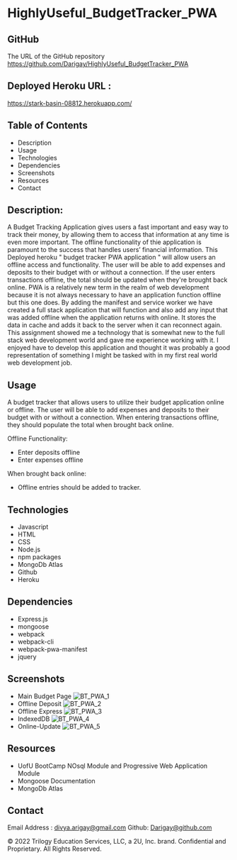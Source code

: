 # HighlyUseful_BudgetTracker_PWA

## GitHub 
The URL of the GitHub repository
https://github.com/Darigay/HighlyUseful_BudgetTracker_PWA

## Deployed Heroku URL :
https://stark-basin-08812.herokuapp.com/

## Table of Contents
- Description
- Usage
- Technologies
- Dependencies
- Screenshots
- Resources
- Contact

## Description:
A Budget Tracking Application gives users a fast important and easy way to track their money, by allowing them to access that information at any time is even more important. The offline functionality of thie application is paramount to the success that handles users’ financial information.
This Deployed heroku " budget tracker PWA application " will allow users an offline access and functionality. The user will be able to add expenses and deposits to their budget with or without a connection. If the user enters transactions offline, the total should be updated when they're brought back online.
PWA is a relatively new term in the realm of web development because it is not always necessary to have an application function offline but this one does. By adding the manifest and service worker we have created a full stack application that will function and also add any input that was added offline when the application returns with online. It stores the data in cache and adds it back to the server when it can reconnect again. This assignment showed me a technology that is somewhat new to the full stack web development world and gave me experience working with it. I enjoyed have to develop this application and thought it was probably a good representation of something I might be tasked with in my first real world web development job.

## Usage
A budget tracker that allows users to utilize their budget application online or offline. The user will be able to add expenses and deposits to their budget with or without a connection. When entering transactions offline, they should populate the total when brought back online.

Offline Functionality:
- Enter deposits offline
- Enter expenses offline

When brought back online:
- Offline entries should be added to tracker.

## Technologies
- Javascript
- HTML
- CSS
- Node.js
- npm packages
- MongoDb Atlas
- Github
- Heroku

## Dependencies
- Express.js
- mongoose
- webpack
- webpack-cli
- webpack-pwa-manifest
- jquery

## Screenshots
- Main Budget Page
![BT_PWA_1](https://user-images.githubusercontent.com/94805706/167298303-dd5f3252-1606-4406-ad92-0a25dcf41469.png)
- Offline Deposit
![BT_PWA_2](https://user-images.githubusercontent.com/94805706/167298305-0d4907bc-a079-4952-8069-2601ea2f2e8b.png)
- Offline Express
![BT_PWA_3](https://user-images.githubusercontent.com/94805706/167298306-bebc86b5-c9ec-41b4-90ff-d51c4e130002.png)
- IndexedDB
![BT_PWA_4](https://user-images.githubusercontent.com/94805706/167298308-f847d1c3-e9f6-4b39-a978-ce0beb03fece.png)
- Online-Update
![BT_PWA_5](https://user-images.githubusercontent.com/94805706/167298819-d8e3910a-fa28-46b3-bc44-f1af3e598790.png)


## Resources
- UofU BootCamp NOsql Module and Progressive Web Application Module
- Mongoose Documentation
- MongoDb Atlas 

## Contact
Email Address : divya.arigay@gmail.com 
Github: Darigay@github.com


© 2022 Trilogy Education Services, LLC, a 2U, Inc. brand. Confidential and Proprietary. All Rights Reserved.

